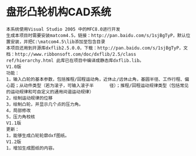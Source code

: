 # 盘形凸轮机构CAD系统
    本系统使用Visual Studio 2005 中的MFC8.0进行开发
    生成本项目时需要安装matcom4.5，链接：http://pan.baidu.com/s/1sjBgTyP，默认位置安装，并把C:\matcom4.5\lib添加至包含目录
    本项目还用到开源库dxflib2.5.0.0，下载：http://pan.baidu.com/s/1sjBgTyP，文档：http://www.ribbonsoft.com/doc/dxflib/2.5/class     ref/hierarchy.html 此库已在项目中编译成静态库dxflib.lib。
    V1.0版
    功能：
    1，输入凸轮的基本参数，包括推程/回程运动角，近休止/远休止角，基圆半径、工作行程、偏心距；从动件类型（若为滚子，可输入滚子半      径）；推程/回程运动规律类型（包括常见的运动规律和可自定义的通用间谐运动规律）
    2，绘制运动规律的位移
    3，绘制凸轮，并显示几个点的压力角。
    4，局部修改
    5，压力角校核
    V1.1版
    更新：
    1，能够生成凸轮轮廓dxf图纸。
    V1.2版
    1，增加生成图纸的内容。



